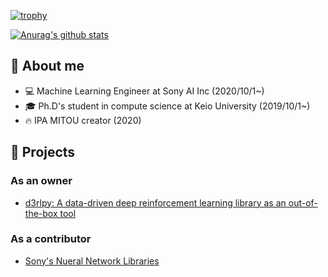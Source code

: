 [![trophy](https://github-profile-trophy.vercel.app/?username=takuseno)](https://github.com/ryo-ma/github-profile-trophy)

[![Anurag's github stats](https://github-readme-stats.vercel.app/api?username=takuseno&include_all_commits=true&show_icons=true&count_private=true)](https://github.com/anuraghazra/github-readme-stats)

## :book: About me
- :computer: Machine Learning Engineer at Sony AI Inc (2020/10/1~)
- :mortar_board: Ph.D's student in compute science at Keio University (2019/10/1~)
- :fire: IPA MITOU creator (2020)

## :rocket: Projects
### As an owner
- [d3rlpy: A data-driven deep reinforcement learning library as an out-of-the-box tool](https://github.com/takuseno/d3rlpy)

### As a contributor
- [Sony's Nueral Network Libraries](https://github.com/sony/nnabla)
